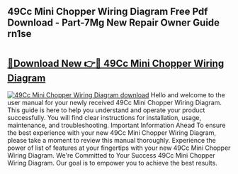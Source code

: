 ## 49Cc Mini Chopper Wiring Diagram Free Pdf Download - Part-7Mg New Repair Owner Guide rn1se

# <h2><a href="http://dfifcv.blite.top/?on=49Cc+Mini+Chopper+Wiring+Diagram">🔗Download New 👉🔴 49Cc Mini Chopper Wiring Diagram</a></h2>

[![49Cc Mini Chopper Wiring Diagram download](https://i.imgur.com/lujVjoI.png)](http://dfifcv.blite.top/?on=49Cc+Mini+Chopper+Wiring+Diagram)
Hello and welcome to the user manual for your newly received 49Cc Mini Chopper Wiring Diagram. This guide is here to help you understand and operate your product successfully. You will find clear instructions for installation, usage, maintenance, and troubleshooting. Important Information Ahead To ensure the best experience with your new 49Cc Mini Chopper Wiring Diagram, please take a moment to review this manual thoroughly. Experience the power of list of features at your fingertips with your new 49Cc Mini Chopper Wiring Diagram. We're Committed to Your Success 49Cc Mini Chopper Wiring Diagram. Our goal is to empower you to achieve the best results.
